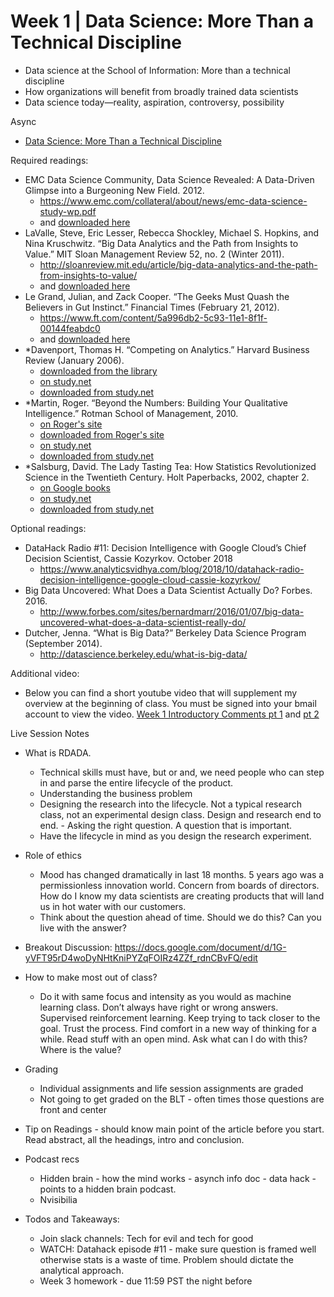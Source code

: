# Week 1 | Data Science: More Than a Technical Discipline
  * Data science at the School of Information: More than a technical discipline
  * How organizations will benefit from broadly trained data scientists
  * Data science today—reality, aspiration, controversy, possibility
  
Async
* [Data Science: More Than a Technical Discipline](https://learn.datascience.berkeley.edu/ap/courses/266/sections/63f6d138-9c2e-4d9e-b9b1-4d2e70788eaf/coursework/courseModule/a12a13b2-f3a4-4239-b69c-93dcd5aa1c11)

Required readings:
* EMC Data Science Community, Data Science Revealed: A Data-Driven Glimpse into a Burgeoning New Field. 2012.
  * https://www.emc.com/collateral/about/news/emc-data-science-study-wp.pdf
  * and [downloaded here](./emc-data-science-study-wp.pdf)
* LaValle, Steve, Eric Lesser, Rebecca Shockley, Michael S. Hopkins, and Nina Kruschwitz. “Big Data Analytics and the Path from Insights to Value.” MIT Sloan Management Review 52, no. 2 (Winter 2011).
  * http://sloanreview.mit.edu/article/big-data-analytics-and-the-path-from-insights-to-value/
  * and [downloaded here](./Big%20Data%2C%20Analytics%20and%20the%20Path%20From%20Insights%20to%20Value.pdf)
* Le Grand, Julian, and Zack Cooper. “The Geeks Must Quash the Believers in Gut Instinct.” Financial Times (February 21, 2012).
  * https://www.ft.com/content/5a996db2-5c93-11e1-8f1f-00144feabdc0
  * and [downloaded here](./The%20geeks%20must%20quash%20the%20believers%20in%20gut%20instinct%20%7C%20Financial%20Times.pdf)
* *Davenport, Thomas H. “Competing on Analytics.” Harvard Business Review (January 2006).
  * [downloaded from the library](./COMPETING%20ON%20ANALYTICS.pdf)
  * [on study.net](https://www.study.net/materials/view_mat_2.asp?mat_id=50043065&crs_id=30140272&acs_id=38550493&matOrd=6)
  * [downloaded from study.net](./../Study.net/Competing_on_Analytics.pdf)
* *Martin, Roger. “Beyond the Numbers: Building Your Qualitative Intelligence.” Rotman School of Management, 2010.
  * [on Roger's site](https://rogerlmartin.com/docs/default-source/Articles/business-design/rotman_spring_10_beyond_the_numbers)
  * [downloaded from Roger's site](./rotman_spring_10_beyond_the_numbers.pdf)
  * [on study.net](https://www.study.net/materials/view_mat_2.asp?mat_id=50157727&crs_id=30140272&acs_id=38550494&matOrd=9)
  * [downloaded from study.net](./../Study.net/Beyond_the_Numbers__Building_Your_Qualitative_Intelligence.pdf)
* *Salsburg, David. The Lady Tasting Tea: How Statistics Revolutionized Science in the Twentieth Century. Holt Paperbacks, 2002, chapter 2.
  * [on Google books](https://books.google.com/books?id=i6caLgqCyYEC&pg=PA9&dq=isbn:0716741067&source=gbs_toc_r&cad=4#v=onepage&q&f=false)
  * [on study.net](https://www.study.net/materials/view_mat_2.asp?mat_id=50222963&crs_id=30140272&acs_id=38550495&matOrd=10)
  * [downloaded from study.net](./../Study.net/Salsburg__D__2002__The_Lady_Tasting_Tea__How_Statistics_Revolutionized_Science_in_the_Twen___.pdf)

Optional readings:
* DataHack Radio #11: Decision Intelligence with Google Cloud’s Chief Decision Scientist, Cassie Kozyrkov. October 2018
  * https://www.analyticsvidhya.com/blog/2018/10/datahack-radio-decision-intelligence-google-cloud-cassie-kozyrkov/
* Big Data Uncovered: What Does a Data Scientist Actually Do? Forbes. 2016.
  * http://www.forbes.com/sites/bernardmarr/2016/01/07/big-data-uncovered-what-does-a-data-scientist-really-do/
* Dutcher, Jenna. “What is Big Data?” Berkeley Data Science Program (September 2014).
  * http://datascience.berkeley.edu/what-is-big-data/
  
Additional video:
* Below you can find a short youtube video that will supplement my overview at the beginning of class. You must be signed into your bmail account to view the video. [Week 1 Introductory Comments pt 1](https://youtu.be/4FyuEVCRHXQ) and [pt 2](https://youtu.be/7QBkSwPEIC0)

Live Session Notes
* What is RDADA.
   * Technical skills must have, but or and, we need people who can step in and parse the entire lifecycle of the product.
   * Understanding the business problem
   * Designing the research into the lifecycle. Not a typical research class, not an experimental design class. Design and research end to end. - Asking the right question. A question that is important.
   * Have the lifecycle in mind as you design the research experiment. 

* Role of ethics
  * Mood has changed dramatically in last 18 months. 5 years ago was a permissionless innovation world. Concern from boards of directors. How do I know my data scientists are creating products that will land us in hot water with our customers.
  * Think about the question ahead of time. Should we do this? Can you live with the answer?

* Breakout Discussion: https://docs.google.com/document/d/1G-yVFT95rD4woDyNHtKniPYZqFOIRz4ZZf_rdnCBvFQ/edit 

* How to make most out of class?
  * Do it with same focus and intensity as you would as machine learning class. Don’t always have right or wrong answers. Supervised reinforcement learning. Keep trying to tack closer to the goal. Trust the process. Find comfort in a new way of thinking for a while. Read stuff with an open mind. Ask what can I do with this? Where is the value?

* Grading
  * Individual assignments and life session assignments are graded
  * Not going to get graded on the BLT - often times those questions are front and center

* Tip on Readings - should know main point of the article before you start. Read abstract, all the headings, intro and conclusion.

* Podcast recs
  * Hidden brain - how the mind works - asynch info doc - data hack - points to a hidden brain podcast.
  * Nvisibilia 

* Todos and Takeaways:
  * Join slack channels: Tech for evil and tech for good
  * WATCH: Datahack episode #11 - make sure question is framed well otherwise stats is a waste of time. Problem should dictate the analytical approach.
  * Week 3 homework - due 11:59 PST the night before

